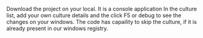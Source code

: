 Download the project on your local.
It is a console application
In the culture list, add your own culture details and the click F5 or debug to see the changes on your windows.
The code has capaility to skip the culture, if it is already present in our windows registry.
